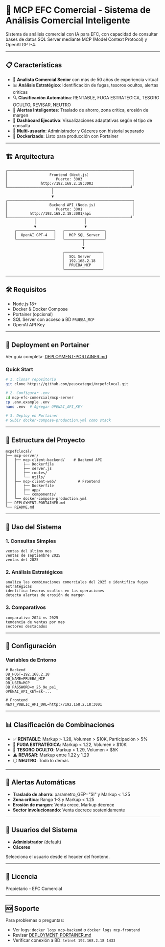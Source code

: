 # 🚀 MCP EFC Comercial - Sistema de Análisis Comercial Inteligente

Sistema de análisis comercial con IA para EFC, con capacidad de consultar bases de datos SQL Server mediante MCP (Model Context Protocol) y OpenAI GPT-4.

---

## 📋 Características

- 🤖 **Analista Comercial Senior** con más de 50 años de experiencia virtual
- 📊 **Análisis Estratégico**: Identificación de fugas, tesoros ocultos, alertas críticas
- 🔍 **Clasificación Automática**: RENTABLE, FUGA ESTRATÉGICA, TESORO OCULTO, REVISAR, NEUTRO
- 🎯 **Alertas Inteligentes**: Traslado de ahorro, zona crítica, erosión de margen
- 💼 **Dashboard Ejecutivo**: Visualizaciones adaptativas según el tipo de consulta
- 🔐 **Multi-usuario**: Administrador y Cáceres con historial separado
- 🐳 **Dockerizado**: Listo para producción con Portainer

---

## 🏗️ Arquitectura

```
┌─────────────────────────────────────────────────────────┐
│                   Frontend (Next.js)                    │
│                      Puerto: 3003                       │
│               http://192.168.2.18:3003                  │
└────────────────────┬───────────────────────────────────┘
                     │
                     ▼
┌─────────────────────────────────────────────────────────┐
│                   Backend API (Node.js)                 │
│                      Puerto: 3001                       │
│          http://192.168.2.18:3001/api                   │
└────────────┬──────────────────────┬────────────────────┘
             │                      │
             ▼                      ▼
    ┌─────────────────┐   ┌──────────────────┐
    │  OpenAI GPT-4   │   │  MCP SQL Server  │
    └─────────────────┘   └────────┬─────────┘
                                   │
                                   ▼
                          ┌─────────────────┐
                          │  SQL Server     │
                          │  192.168.2.18   │
                          │  PRUEBA_MCP     │
                          └─────────────────┘
```

---

## 🛠️ Requisitos

- Node.js 18+
- Docker & Docker Compose
- Portainer (opcional)
- SQL Server con acceso a BD `PRUEBA_MCP`
- OpenAI API Key

---

## 🚀 Deployment en Portainer

Ver guía completa: [DEPLOYMENT-PORTAINER.md](mcp-server/DEPLOYMENT-PORTAINER.md)

### Quick Start

```bash
# 1. Clonar repositorio
git clone https://github.com/peuscategui/mcpefclocal.git

# 2. Configurar .env
cd mcp-efc-comercial/mcp-server
cp .env.example .env
nano .env  # Agregar OPENAI_API_KEY

# 3. Deploy en Portainer
# Subir docker-compose-production.yml como stack
```

---

## 📁 Estructura del Proyecto

```
mcpefclocal/
├── mcp-server/
│   ├── mcp-client-backend/    # Backend API
│   │   ├── Dockerfile
│   │   ├── server.js
│   │   ├── routes/
│   │   └── utils/
│   ├── mcp-client-web/          # Frontend
│   │   ├── Dockerfile
│   │   ├── app/
│   │   └── components/
│   └── docker-compose-production.yml
├── DEPLOYMENT-PORTAINER.md
└── README.md
```

---

## 🎯 Uso del Sistema

### 1. Consultas Simples

```
ventas del último mes
ventas de septiembre 2025
ventas del 2025
```

### 2. Análisis Estratégicos

```
analiza las combinaciones comerciales del 2025 e identifica fugas estratégicas
identifica tesoros ocultos en las operaciones
detecta alertas de erosión de margen
```

### 3. Comparativos

```
comparativo 2024 vs 2025
tendencia de ventas por mes
sectores destacados
```

---

## 🔧 Configuración

### Variables de Entorno

```env
# Backend
DB_HOST=192.168.2.18
DB_NAME=PRUEBA_MCP
DB_USER=MCP
DB_PASSWORD=m_25_9e_pe1_
OPENAI_API_KEY=sk-...

# Frontend
NEXT_PUBLIC_API_URL=http://192.168.2.18:3001
```

---

## 📊 Clasificación de Combinaciones

- ✅ **RENTABLE**: Markup > 1.28, Volumen > $10K, Participación > 5%
- 🔴 **FUGA ESTRATÉGICA**: Markup < 1.22, Volumen > $10K
- 💎 **TESORO OCULTO**: Markup > 1.29, Volumen < $5K
- ⚠️ **REVISAR**: Markup entre 1.22 y 1.29
- ⚪ **NEUTRO**: Todo lo demás

---

## 🚨 Alertas Automáticas

- **Traslado de ahorro**: parametro_GEP="SI" y Markup < 1.25
- **Zona crítica**: Rango 1-3 y Markup < 1.25
- **Erosión de margen**: Venta crece, Markup decrece
- **Sector involucionando**: Venta decrece sostenidamente

---

## 👥 Usuarios del Sistema

- **Administrador** (default)
- **Cáceres**

Selecciona el usuario desde el header del frontend.

---

## 📝 Licencia

Propietario - EFC Comercial

---

## 🆘 Soporte

Para problemas o preguntas:
- Ver logs: `docker logs mcp-backend` o `docker logs mcp-frontend`
- Revisar [DEPLOYMENT-PORTAINER.md](mcp-server/DEPLOYMENT-PORTAINER.md)
- Verificar conexión a BD: `telnet 192.168.2.18 1433`

